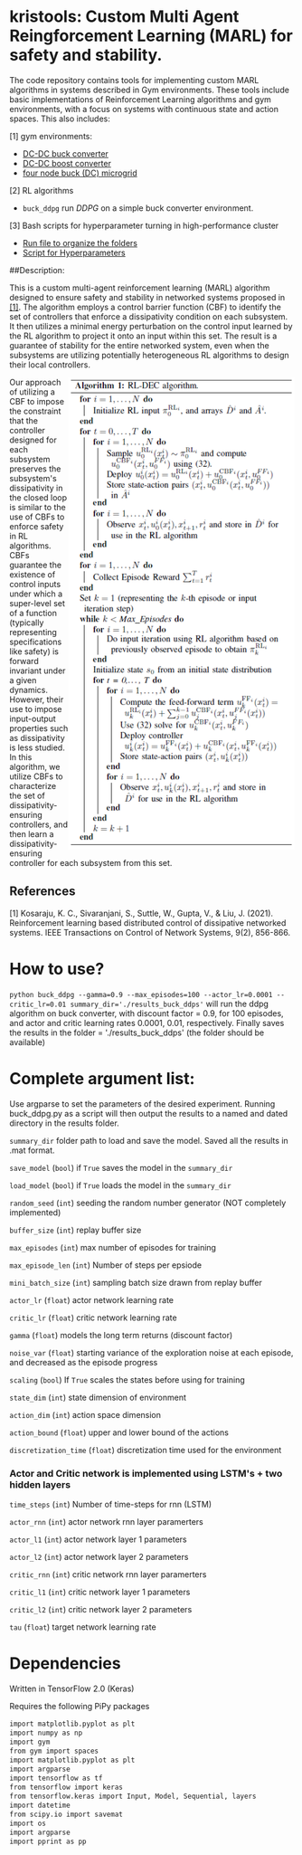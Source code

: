 # kristools: Custom Multi Agent Reingforcement Learning (MARL) for safety and stability.

The code repository contains tools for implementing custom MARL algorithms in systems described in Gym environments. These tools include basic implementations of Reinforcement Learning algorithms and gym environments, with a focus on systems with continuous state and action spaces. This also includes:

[1] gym environments:
- [DC-DC buck converter](rl/gym_env/buck.py)
- [DC-DC boost converter](rl/gym_env/boost.py)
- [four node buck (DC) microgrid](rl/gym_env/buck_microgrid.py)

[2] RL algorithms
- ```buck_ddpg``` run _DDPG_ on a simple buck converter environment. 

[3] Bash scripts for hyperparameter turning in high-performance cluster 
- [Run file to  organize the folders](https://github.com/asokraju/kristools/blob/e41eb5ff0f6b6ded45129a322c609c47ea5cf041/my_scripts/gpu_batch.sh)
- [Script for Hyperparameters](https://github.com/asokraju/kristools/blob/e41eb5ff0f6b6ded45129a322c609c47ea5cf041/my_scripts/run_script.sh)

##Description:

This is a custom multi-agent reinforcement learning (MARL) algorithm designed to ensure safety and stability in networked systems proposed in [[1]](#1). The algorithm employs a control barrier function (CBF) to identify the set of controllers that enforce a dissipativity condition on each subsystem. It then utilizes a minimal energy perturbation on the control input learned by the RL algorithm to project it onto an input within this set. The result is a guarantee of stability for the entire networked system, even when the subsystems are utilizing potentially heterogeneous RL algorithms to design their local controllers.

<img src="https://github.com/asokraju/kristools/blob/d23bbb49d2ac67d4750a55c728d9b631ef4633b3/results/algorithm.PNG" width="400" align="right">

<!-- The algorithm is described in Algorithm 1, which can be found in the code repository at the following link: https://github.com/asokraju/kristools/blob/d23bbb49d2ac67d4750a55c728d9b631ef4633b3/results/algorithm.PNG -->


Our approach of utilizing a CBF to impose the constraint that the controller designed for each subsystem preserves the subsystem's dissipativity in the closed loop is similar to the use of CBFs to enforce safety in RL algorithms. CBFs guarantee the existence of control inputs under which a super-level set of a function (typically representing specifications like safety) is forward invariant under a given dynamics. However, their use to impose input-output properties such as dissipativity is less studied. In this algorithm, we utilize CBFs to characterize the set of dissipativity-ensuring controllers, and then learn a dissipativity-ensuring controller for each subsystem from this set. 

<!-- <> (![DC-DC buck converter](results/results_plot_nice.png)) -->


## References
<a id="1">[1]</a> 
Kosaraju, K. C., Sivaranjani, S., Suttle, W., Gupta, V., & Liu, J. (2021). 
Reinforcement learning based distributed control of dissipative networked systems. 
IEEE Transactions on Control of Network Systems, 9(2), 856-866.
# How to use?
```python buck_ddpg --gamma=0.9 --max_episodes=100 --actor_lr=0.0001 --critic_lr=0.01 summary_dir='./results_buck_ddps'```
will run the ddpg algorithm on buck converter, with discount factor = 0.9, for 100 episodes, and actor and critic learning rates 0.0001, 0.01, respectively. Finally saves the results in the folder = './results_buck_ddps' (the folder should be available)

# Complete argument list:

Use argparse to set the parameters of the desired experiment. Running buck_ddpg.py as a script will then output the results to a named and dated directory in the results folder.

```summary_dir``` folder path to load and save the model. Saved all the results in .mat format.

```save_model``` (```bool```) if ```True``` saves the model in the ```summary_dir```

```load_model``` (```bool```) if ```True``` loads the model in the ```summary_dir```

```random_seed```  (```int```)  seeding the random number generator (NOT completely implemented)

```buffer_size``` (```int```) replay buffer size

```max_episodes``` (```int```) max number of episodes for training

```max_episode_len``` (```int```) Number of steps per epsiode

```mini_batch_size``` (```int```) sampling batch size drawn from replay buffer

```actor_lr``` (```float```) actor network learning rate

```critic_lr``` (```float```) critic network learning rate

```gamma``` (```float```) models the long term returns (discount factor)

```noise_var``` (```float```) starting variance of the exploration noise at each episode, and decreased as the episode progress

```scaling```  (```bool```) If ```True``` scales the states before using for training

```state_dim``` (```int```) state dimension of environment

```action_dim``` (```int```) action space dimension

```action_bound``` (```float```) upper and lower bound of the actions

```discretization_time``` (```float```) discretization time used for the environment

### Actor and Critic network is implemented using LSTM's + two hidden layers

```time_steps``` (```int```) Number of time-steps for rnn (LSTM)

```actor_rnn``` (```int```) actor network rnn layer paramerters

```actor_l1``` (```int```) actor network layer 1 parameters

```actor_l2``` (```int```) actor network layer 2 parameters



```critic_rnn``` (```int```) critic network rnn layer paramerters

```critic_l1``` (```int```) critic network layer 1 parameters

```critic_l2``` (```int```) critic network layer 2 parameters

```tau```  (```float```)  target network learning rate



# Dependencies

Written in TensorFlow 2.0 (Keras)

Requires the following PiPy packages
```
import matplotlib.pyplot as plt
import numpy as np
import gym
from gym import spaces
import matplotlib.pyplot as plt
import argparse
import tensorflow as tf
from tensorflow import keras
from tensorflow.keras import Input, Model, Sequential, layers
import datetime
from scipy.io import savemat
import os
import argparse
import pprint as pp
```
